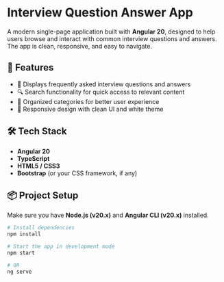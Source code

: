 # Interview Question Answer App

A modern single-page application built with **Angular 20**, designed to help users browse and interact with common interview questions and answers. The app is clean, responsive, and easy to navigate.

## 🚀 Features

- 🧠 Displays frequently asked interview questions and answers
- 🔍 Search functionality for quick access to relevant content
- 📂 Organized categories for better user experience
- 🎨 Responsive design with clean UI and white theme

## 🛠 Tech Stack

- **Angular 20**
- **TypeScript**
- **HTML5 / CSS3**
- **Bootstrap** (or your CSS framework, if any)

## 📦 Project Setup

Make sure you have **Node.js (v20.x)** and **Angular CLI (v20.x)** installed.

```bash
# Install dependencies
npm install

# Start the app in development mode
npm start

# OR
ng serve
